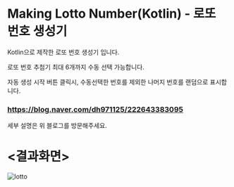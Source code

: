 # Making Lotto Number(Kotlin) - 로또 번호 생성기

Kotlin으로 제작한 로또 번호 생성기 입니다.


로또 번호 추첨기
최대 6개까지 수동 선택 가능합니다.

자동 생성 시작 버튼 클릭시, 
수동선택한 번호를 제외한 나머지 번호를 랜덤으로 표시합니다.


### https://blog.naver.com/dh971125/222643383095

세부 설명은 위 블로그를 방문해주세요.


# <결과화면>
![lotto](https://user-images.githubusercontent.com/74042160/153193019-544789d1-508d-4abe-95f6-80c068094c0f.PNG)

